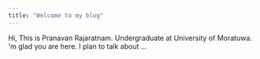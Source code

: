 ```yaml
---
title: "Welcome to my blog"
---
```


Hi, This is Pranavan Rajaratnam. Undergraduate at University of Moratuwa.
'm glad you are here. I plan to talk about ...

